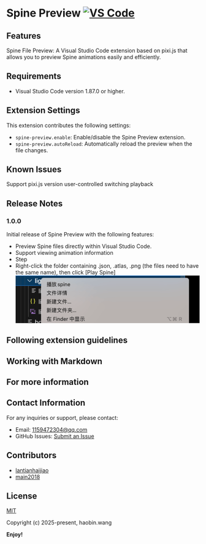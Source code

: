 <!--
 * @Author: haobin.wang
 * @Date: 2024-12-17 11:43:12
 * @LastEditors: haobin.wang
 * @LastEditTime: 2025-03-31 11:26:21
 * @Description: Do not edit
-->
# Spine Preview [![VS Code](https://img.shields.io/badge/VS%20Code-Extension-blue)](https://marketplace.visualstudio.com/items?itemName=lantianhaijiao.spine-preview)

## Features

Spine File Preview: A Visual Studio Code extension based on pixi.js that allows you to preview Spine animations easily and efficiently.
## Requirements
- Visual Studio Code version 1.87.0 or higher.

## Extension Settings

This extension contributes the following settings:

- `spine-preview.enable`: Enable/disable the Spine Preview extension.
- `spine-preview.autoReload`: Automatically reload the preview when the file changes.

## Known Issues
Support pixi.js version user-controlled switching playback

## Release Notes


### 1.0.0
Initial release of Spine Preview with the following features:

- Preview Spine files directly within Visual Studio Code.
- Support viewing animation information
- Step
- Right-click the folder containing .json, .atlas, .png (the files need to have the same name), then click [Play Spine]
![eg](src/images/spine-preview.png)


## Following extension guidelines


## Working with Markdown

## For more information

## Contact Information

For any inquiries or support, please contact:

- Email: 1159472304@qq.com
- GitHub Issues: [Submit an Issue](https://github.com/lantianhaijiao)

## Contributors
- [lantianhaijiao](https://github.com/lantianhaijiao)
- [main2018](https://github.com/main2018)

## License

[MIT](https://opensource.org/licenses/MIT)

Copyright (c) 2025-present, haobin.wang

**Enjoy!**
